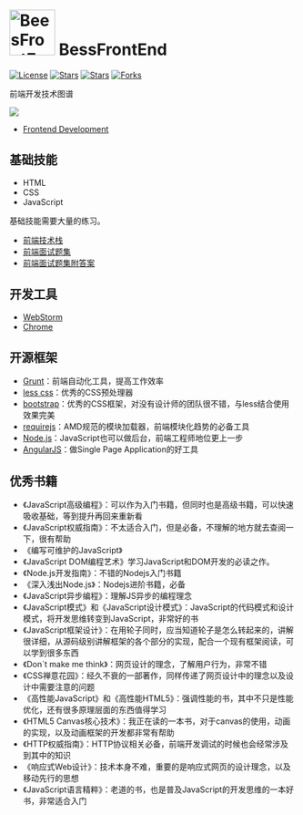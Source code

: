 # <img src="https://github.com/guoxiaoxing/BeesFrontEnd/raw/master/art/logo.png" alt="BeesFrontEnd" width="80" height="80" align="bottom"/> BessFrontEnd

[![License](https://img.shields.io/github/issues/BeesFrontEnd/BeesFrontEnd.svg)](https://jitpack.io/#BeesFrontEnd/BeesFrontEnd)
[![Stars](https://img.shields.io/github/stars/BeesFrontEnd/BeesFrontEnd.svg)](https://jitpack.io/#BeesFrontEnd/BeesFrontEnd)
[![Stars](https://img.shields.io/github/forks/BeesFrontEnd/BeesFrontEnd.svg)](https://jitpack.io/#BeesFrontEnd/BeesFrontEnd)
[![Forks](https://img.shields.io/github/issues/BeesFrontEnd/BeesFrontEnd.svg)](https://jitpack.io/#BeesFrontEnd/BeesFrontEnd)

前端开发技术图谱

<img src="(https://github.com/BeesFrontEnd/BeesFrontEnd/raw/master/art/front-end-skill-map.png">

- [Frontend Development](https://github.com/dypsilon/frontend-dev-bookmarks)

## 基础技能

- HTML
- CSS
- JavaScript

基础技能需要大量的练习。

- [前端技术栈](https://github.com/JacksonTian/fks)
- [前端面试题集](https://github.com/h5bp/Front-end-Developer-Interview-Questions/tree/master/Translations/Chinese)
- [前端面试题集附答案](https://github.com/qiu-deqing/FE-interview)

## 开发工具

- [WebStorm](http://xclient.info/s/web-storm.html?t=96bd6dd93be6032ba7f6f81f8819ad7fffc3eb8d)
- [Chrome](https://www.google.com/chrome/)

## 开源框架

- [Grunt](http://gruntjs.com/)：前端自动化工具，提高工作效率
- [less css](http://lesscss.org/)：优秀的CSS预处理器
- [bootstrap](http://getbootstrap.com/)：优秀的CSS框架，对没有设计师的团队很不错，与less结合使用效果完美
- [requirejs](http://requirejs.org/)：AMD规范的模块加载器，前端模块化趋势的必备工具
- [Node.js](http://nodejs.org/)：JavaScript也可以做后台，前端工程师地位更上一步
- [AngularJS](https://angularjs.org/)：做Single Page Application的好工具

## 优秀书籍

- 《JavaScript高级编程》：可以作为入门书籍，但同时也是高级书籍，可以快速吸收基础，等到提升再回来重新看
- 《JavaScript权威指南》：不太适合入门，但是必备，不理解的地方就去查阅一下，很有帮助
- 《编写可维护的JavaScript》
- 《JavaScript DOM编程艺术》学习JavaScript和DOM开发的必读之作。
- 《Node.js开发指南》：不错的Nodejs入门书籍
- 《深入浅出Node.js》：Nodejs进阶书籍，必备
- 《JavaScript异步编程》：理解JS异步的编程理念
- 《JavaScript模式》和《JavaScript设计模式》：JavaScript的代码模式和设计模式，将开发思维转变到JavaScript，非常好的书
- 《JavaScript框架设计》：在用轮子同时，应当知道轮子是怎么转起来的，讲解很详细，从源码级别讲解框架的各个部分的实现，配合一个现有框架阅读，可以学到很多东西
- 《Don`t make me think》：网页设计的理念，了解用户行为，非常不错
- 《CSS禅意花园》：经久不衰的一部著作，同样传递了网页设计中的理念以及设计中需要注意的问题
- 《高性能JavaScript》和《高性能HTML5》：强调性能的书，其中不只是性能优化，还有很多原理层面的东西值得学习
- 《HTML5 Canvas核心技术》：我正在读的一本书，对于canvas的使用，动画的实现，以及动画框架的开发都非常有帮助
- 《HTTP权威指南》：HTTP协议相关必备，前端开发调试的时候也会经常涉及到其中的知识
- 《响应式Web设计》：技术本身不难，重要的是响应式网页的设计理念，以及移动先行的思想
- 《JavaScript语言精粹》：老道的书，也是普及JavaScript的开发思维的一本好书，非常适合入门